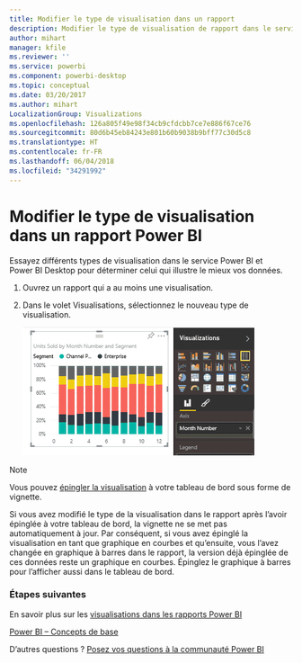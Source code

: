 ```yaml
---
title: Modifier le type de visualisation dans un rapport
description: Modifier le type de visualisation de rapport dans le service Power BI et Power BI Desktop
author: mihart
manager: kfile
ms.reviewer: ''
ms.service: powerbi
ms.component: powerbi-desktop
ms.topic: conceptual
ms.date: 03/20/2017
ms.author: mihart
LocalizationGroup: Visualizations
ms.openlocfilehash: 126a805f49e98f34cb9cfdcbb7ce7e886f67ce76
ms.sourcegitcommit: 80d6b45eb84243e801b60b9038b9bff77c30d5c8
ms.translationtype: HT
ms.contentlocale: fr-FR
ms.lasthandoff: 06/04/2018
ms.locfileid: "34291992"
---
```

# <a name="change-the-type-of-visualization-in-a-power-bi-report"></a>Modifier le type de visualisation dans un rapport Power BI
Essayez différents types de visualisation dans le service Power BI et Power BI Desktop pour déterminer celui qui illustre le mieux vos données. 

1. Ouvrez un rapport qui a au moins une visualisation.   
2. Dans le volet Visualisations, sélectionnez le nouveau type de visualisation.  
   
   ![](media/power-bi-report-change-visualization-type/changeviz.gif)

> [!NOTE]
> Vous pouvez [épingler la visualisation](service-dashboard-pin-tile-from-report.md) à votre tableau de bord sous forme de vignette.
> 
> 

Si vous avez modifié le type de la visualisation dans le rapport après l’avoir épinglée à votre tableau de bord, la vignette ne se met pas automatiquement à jour. Par conséquent, si vous avez épinglé la visualisation en tant que graphique en courbes et qu’ensuite, vous l’avez changée en graphique à barres dans le rapport, la version déjà épinglée de ces données reste un graphique en courbes. Épinglez le graphique à barres pour l’afficher aussi dans le tableau de bord.

### <a name="next-steps"></a>Étapes suivantes
En savoir plus sur les [visualisations dans les rapports Power BI](power-bi-report-visualizations.md)

[Power BI – Concepts de base](service-basic-concepts.md)

D’autres questions ? [Posez vos questions à la communauté Power BI](http://community.powerbi.com/)


